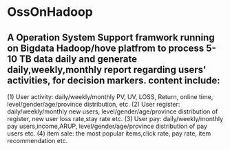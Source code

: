 OssOnHadoop
===========

A Operation System Support framwork running on Bigdata Hadoop/hove platfrom to process 5-10 TB data daily and generate daily,weekly,monthly report regarding users' activities, for decision markers.
content include:
--
(1) User activity: daily/weekly/monthly PV, UV, LOSS, Return, online time, level/gender/age/province distribution, etc.
(2) User register: daily/weekly/monthly new users, level/gender/age/province distribution of register, new user loss rate,stay rate etc.
(3) User pay: daily/weekly/monthly pay users,income,ARUP, level/gender/age/province distribution of pay users etc.
(4) item sale: the most popular items,click rate, pay rate, item recommendation etc.
